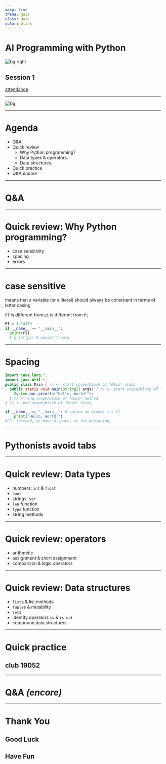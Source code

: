 ```yaml
---
marp: true
theme: gaia
class: gaia
color: black
---
```


<!--
_class:
  - gaia
  - lead
-->

# AI Programming with Python

![bg right](https://www.udacity.com/www-proxy/contentful/assets/2y9b3o528xhq/2dmDLmWvCncVHcQ6lz9u5v/9ebc8c914fcf0e8b546bce78133b2a4a/OpenGraph_Udacity_Logo_Update__1_.png)

## Session 1

[attendance](../README.md)

---

![bg](https://www.brainyquote.com/photos_tr/en/e/eliezeryudkowsky/596818/eliezeryudkowsky2-2x.jpg)

<!--
Eliezer Yudkowsky a co-founder and research fellow at the Machine Intelligence Research Institute, a private research non-profit based in Berkeley, California
-->

---

# Agenda

- Q&A
- Quick review
  - Why Python programming?
  - Data types & operators.
  - Data structures.
- Quick practice
- Q&A _encore_

---

<!--
_class:
  - gaia
  - lead
-->

# Q&A <!-- fit -->

---

# Quick review: Why Python programming?

- case sensitivity
- spacing
- errors

---

# case sensitive

means that a variable (or a literal) should always be consistent in terms of letter casing

`PI` is different from `pi` is different from `Pi`

```py
PI = 3.14159
if __name__ == "__main__":
  print(PI)
  # print(pi) # wouldn't work
```

---

# Spacing

```java
import java.lang.*;
import java.util.*;
public class Main { // <- start scope/block of *Main* class
  public static void main(String[] args) { // <- start scope/block of *main* method
    System.out.println("Hello, World!");
  } // <- end scope/block of *main* method
} // <- end scope/block of *Main* class
```

```py
if __name__ == "__main__": # notice no braces i.e {}
    print("Hello, World!")
#^^^ instead, we have 4 spaces at the beginning
```

---

<!--
_class:
  - gaia
  - lead
-->

# Pythonists avoid tabs <!-- fit -->

---

# Quick review: Data types

- numbers: `int` & `float`
- `bool`
- strings: `str`
- `len` function
- `type` function
- string methods

---

# Quick review: operators

- arithmetic
- assignment & short assignment
- comparison & logic operators

---

# Quick review: Data structures

- `list`s & list methods
- `tuple`s & mutability
- `set`s
- identity operators `is` & `is not`
- compound data structures

---

# Quick practice

## club 19052

---

<!--
_class:
  - gaia
  - lead
-->

# Q&A _(encore)_ <!-- fit -->

---

<!--
_class:
  - gaia
  - lead
 -->

# Thank You

## Good Luck

## Have Fun
